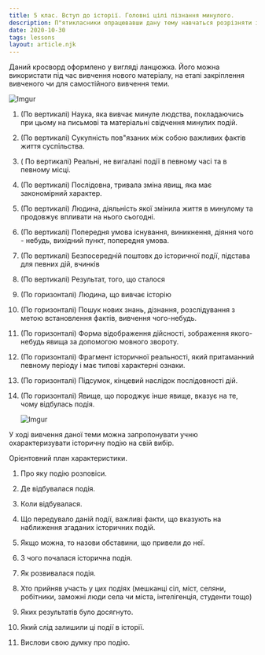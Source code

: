 ```yaml
---
title: 5 клас. Вступ до історії. Головні цілі пізнання минулого.
description: П"ятикласники опрацювавши дану тему навчаться розрізняти історичні факти, події, явища, історичні процеси, ознайомляться з тим, як створюються історичні образи, яку роль відіграють в історії особи, постаті, діячі 
date: 2020-10-30
tags: lessons
layout: article.njk
---
```


Даний кросворд оформлено у вигляді ланцюжка. Його можна використати під час вивчення нового матеріалу, на етапі закріплення вивченого чи для самостійного вивчення теми.

![Imgur](https://i.imgur.com/zQ5HCKs.png)

1. (По вертикалі) Наука, яка вивчає минуле людства, покладаючись при цьому на письмові та матеріальні свідчення минулих подій.

2.  (По вертикалі) Сукупність пов"язаних  між собою важливих фактів життя суспільства.

3. ( По вертикалі) Реальні, не вигалані події в певному часі та в певному місці.

4.  (По вертикалі) Послідовна, тривала зміна явищ, яка має закономірний характер.

5.  (По вертикалі) Людина, діяльність якої змінила життя в минулому та продовжує впливати на нього сьогодні.

6. (По вертикалі) Попередня умова існування, виникнення, діяння чого - небудь, вихідний пункт, попередня умова.

7.  (По вертикалі) Безпосередній поштовх до історичної події, підстава для певних дій, вчинків

8.  (По вертикалі) Результат, того, що сталося

9. (По горизонталі) Людина, що вивчає історію

10.  (По горизонталі) Пошук нових знань, дізнання, розслідування з метою встановлення фактів, вивчення чого-небудь.

11.  (По горизонталі)  Форма відображення дійсності, зображення якого-небудь явища за допомогою мовного звороту.

12. (По горизонталі) Фрагмент історичної реальності, який притаманний певному періоду і має типові характерні ознаки.

13. (По горизонталі) Підсумок, кінцевий наслідок послідовності дій.

14. (По горизонталі) Явище, що породжує інше явище, вказує на те, чому відбулась подія.

    ![Imgur](https://i.imgur.com/4tXrZqs.png)

У ході вивчення даної теми можна запропонувати учню охарактеризувати історичну подію на свій вибір. 

Орієнтовний план характеристики.

1. Про яку подію розповіси.

2. Де відбувалася подія.

3. Коли відбувалася.

4. Що передувало даній події, важливі факти, що вказують на наближення згаданих історичних подій.

5. Якщо можна, то назови обставини, що привели до неї.

6. З чого почалася історична подія. 

7. Як розвивалася подія.

8. Хто прийняв участь у цих подіях (мешканці сіл, міст, селяни, робітники, заможні люди села чи міста, інтелігенція, студенти тощо)

9. Яких результатів було досягнуто.

10. Який слід залишили ці події в історії.

11. Вислови свою думку про подію.

    
